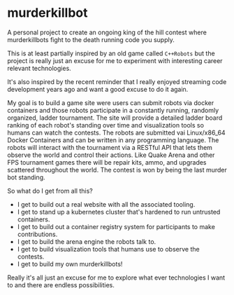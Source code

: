 # murderkillbot

A personal project to create an ongoing king of the hill contest where murderkillbots fight to the death running code you supply.

This is at least partially inspired by an old game called `C++Robots` but the project is really just an excuse for me to experiment with interesting career relevant technologies.

It's also inspired by the recent reminder that I really enjoyed streaming code development years ago and want a good excuse to do it again.

My goal is to build a game site were users can submit robots via docker containers and those robots participate in a constantly running, randomly organized, ladder tournament. The site will provide a detailed ladder board ranking of each robot's standing over time and visualization tools so humans can watch the contests. The robots are submitted vai Linux/x86_64 Docker Containers and can be written in any programming language.  The robots will interact with the tournament via a RESTful API that lets them observe the world and control their actions. Like Quake Arena and other FPS tournament games there will be repair kits, ammo, and upgrades scattered throughout the world. The contest is won by being the last murder bot standing.

So what do I get from all this?  
  * I get to build out a real website with all the associated tooling.
  * I get to stand up a kubernetes cluster that's hardened to run untrusted containers.
  * I get to build out a container registry system for participants to make contributions.
  * I get to build the arena engine the robots talk to.
  * I get to build visualization tools that humans use to observe the contests.
  * I get to build my own murderkillbots!

Really it's all just an excuse for me to explore what ever technologies I want to and there are endless possibilities.
